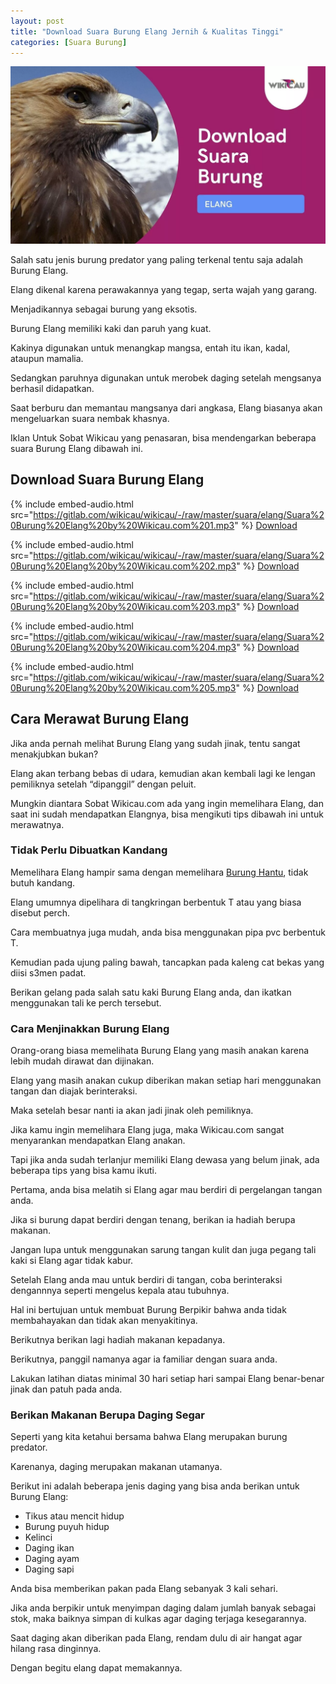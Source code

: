 ```yaml
---
layout: post
title: "Download Suara Burung Elang Jernih & Kualitas Tinggi"
categories: [Suara Burung]
---
```


![Download Suara Burung Elang](/images/suara-burung-elang.webp)

Salah satu jenis burung predator yang paling terkenal tentu saja adalah Burung Elang.

Elang dikenal karena perawakannya yang tegap, serta wajah yang garang.

Menjadikannya sebagai burung yang eksotis.

Burung Elang memiliki kaki dan paruh yang kuat.

Kakinya digunakan untuk menangkap mangsa, entah itu ikan, kadal, ataupun mamalia.

Sedangkan paruhnya digunakan untuk merobek daging setelah mengsanya berhasil didapatkan.

Saat berburu dan memantau mangsanya dari angkasa, Elang biasanya akan mengeluarkan suara nembak khasnya.

Iklan
Untuk Sobat Wikicau yang penasaran, bisa mendengarkan beberapa suara Burung Elang dibawah ini.

## Download Suara Burung Elang

{% include embed-audio.html src="https://gitlab.com/wikicau/wikicau/-/raw/master/suara/elang/Suara%20Burung%20Elang%20by%20Wikicau.com%201.mp3" %}
[Download](https://bit.ly/2XxlOEO)

{% include embed-audio.html src="https://gitlab.com/wikicau/wikicau/-/raw/master/suara/elang/Suara%20Burung%20Elang%20by%20Wikicau.com%202.mp3" %}
[Download](https://bit.ly/2S0faGc)

{% include embed-audio.html src="https://gitlab.com/wikicau/wikicau/-/raw/master/suara/elang/Suara%20Burung%20Elang%20by%20Wikicau.com%203.mp3" %}
[Download](https://bit.ly/2FYajAD)

{% include embed-audio.html src="https://gitlab.com/wikicau/wikicau/-/raw/master/suara/elang/Suara%20Burung%20Elang%20by%20Wikicau.com%204.mp3" %}
[Download](https://bit.ly/32bu2Gn)

{% include embed-audio.html src="https://gitlab.com/wikicau/wikicau/-/raw/master/suara/elang/Suara%20Burung%20Elang%20by%20Wikicau.com%205.mp3" %}
[Download](https://bit.ly/2JjX9A0)

## Cara Merawat Burung Elang

Jika anda pernah melihat Burung Elang yang sudah jinak, tentu sangat menakjubkan bukan?

Elang akan terbang bebas di udara, kemudian akan kembali lagi ke lengan pemiliknya setelah “dipanggil” dengan peluit.

Mungkin diantara Sobat Wikicau.com ada yang ingin memelihara Elang, dan saat ini sudah mendapatkan Elangnya, bisa mengikuti tips dibawah ini untuk merawatnya.

### Tidak Perlu Dibuatkan Kandang

Memelihara Elang hampir sama dengan memelihara [Burung Hantu](https://wikicau.com/harga-burung-hantu/), tidak butuh kandang.

Elang umumnya dipelihara di tangkringan berbentuk T atau yang biasa disebut perch.

Cara membuatnya juga mudah, anda bisa menggunakan pipa pvc berbentuk T.

Kemudian pada ujung paling bawah, tancapkan pada kaleng cat bekas yang diisi s3men padat.

Berikan gelang pada salah satu kaki Burung Elang anda, dan ikatkan menggunakan tali ke perch tersebut.

### Cara Menjinakkan Burung Elang

Orang-orang biasa memelihata Burung Elang yang masih anakan karena lebih mudah dirawat dan dijinakan.

Elang yang masih anakan cukup diberikan makan setiap hari menggunakan tangan dan diajak berinteraksi.

Maka setelah besar nanti ia akan jadi jinak oleh pemiliknya.

Jika kamu ingin memelihara Elang juga, maka Wikicau.com sangat menyarankan mendapatkan Elang anakan.

Tapi jika anda sudah terlanjur memiliki Elang dewasa yang belum jinak, ada beberapa tips yang bisa kamu ikuti.

Pertama, anda bisa melatih si Elang agar mau berdiri di pergelangan tangan anda.

Jika si burung dapat berdiri dengan tenang, berikan ia hadiah berupa makanan.

Jangan lupa untuk menggunakan sarung tangan kulit dan juga pegang tali kaki si Elang agar tidak kabur.

Setelah Elang anda mau untuk berdiri di tangan, coba berinteraksi dengannnya seperti mengelus kepala atau tubuhnya.

Hal ini bertujuan untuk membuat Burung Berpikir bahwa anda tidak membahayakan dan tidak akan menyakitinya.

Berikutnya berikan lagi hadiah makanan kepadanya.

Berikutnya, panggil namanya agar ia familiar dengan suara anda.

Lakukan latihan diatas minimal 30 hari setiap hari sampai Elang benar-benar jinak dan patuh pada anda.

### Berikan Makanan Berupa Daging Segar

Seperti yang kita ketahui bersama bahwa Elang merupakan burung predator.

Karenanya, daging merupakan makanan utamanya.

Berikut ini adalah beberapa jenis daging yang bisa anda berikan untuk Burung Elang:

- Tikus atau mencit hidup
- Burung puyuh hidup
- Kelinci
- Daging ikan
- Daging ayam
- Daging sapi

Anda bisa memberikan pakan pada Elang sebanyak 3 kali sehari.

Jika anda berpikir untuk menyimpan daging dalam jumlah banyak sebagai stok, maka baiknya simpan di kulkas agar daging terjaga kesegarannya.

Saat daging akan diberikan pada Elang, rendam dulu di air hangat agar hilang rasa dinginnya.

Dengan begitu elang dapat memakannya.